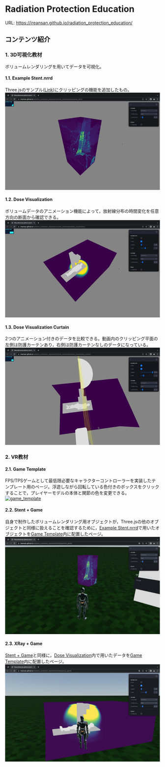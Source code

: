 <h1> Radiation Protection Education </h1>

URL: https://ireansan.github.io/radiation_protection_education/

## コンテンツ紹介
### 1. 3D可視化教材
ボリュームレンダリングを用いてデータを可視化。
#### 1.1. Example Stent.nrrd
Three.jsのサンプル([Link](https://threejs.org/examples/?q=texture3d#webgl2_materials_texture3d))にクリッピングの機能を追加したもの。
[![example_stent](./docs/img/readme/2023/04/example_stent.gif)](https://ireansan.github.io/radiation_protection_education/volume_visualization/example_stent/)

#### 1.2. Dose Visualization
ボリュームデータのアニメーション機能によって，放射線分布の時間変化を任意方向の断面から確認できる。
[![dose_visualization](./docs/img/readme/2023/04/dose_visualization.gif)](https://ireansan.github.io/radiation_protection_education/volume_visualization/dose_visualization/)

#### 1.3. Dose Visualization Curtain
2つのアニメーション付きのデータを比較できる。動画内のクリッピング平面の左側は防護カーテンあり，右側は防護カーテンなしのデータになっている。
[![dose_visualization_curtain](./docs/img/readme/2023/04/dose_visualization_curtain.gif)](https://ireansan.github.io/radiation_protection_education/volume_visualization/dose_visualization_curtain/)

### 2. VR教材
#### 2.1. Game Template
FPS/TPSゲームとして最低限必要なキャラクターコントローラーを実装したテンプレート用のページ。浮遊しながら回転している色付きのボックスをクリックすることで，プレイヤーモデルの本体と関節の色を変更できる。
[![game_template](./docs/img/readme/2023/04/game_template.gif)](https://ireansan.github.io/radiation_protection_education/multiplay/game_template/)

#### 2.2. Stent + Game
自身で制作したボリュームレンダリング用オブジェクトが，Three.jsの他のオブジェクトと同様に扱えることを確認するために，[Example Stent.nrrd](#11-example-stentnrrd)で用いたオブジェクトを[Game Template](#21-game-template)内に配置したページ。
[![stent_game](./docs/img/readme/2023/04/stent_game.png)](https://ireansan.github.io/radiation_protection_education/multiplay/stent_game/)

#### 2.3. XRay + Game
[Stent + Game](#22-stent--game)と同様に，[Dose Visualization](#12-dose-visualization)内で用いたデータを[Game Template](#21-game-template)内に配置したページ。
[![xray_game](./docs/img/readme/2023/04/xray_game.png)](https://ireansan.github.io/radiation_protection_education/multiplay/xray_game/)

